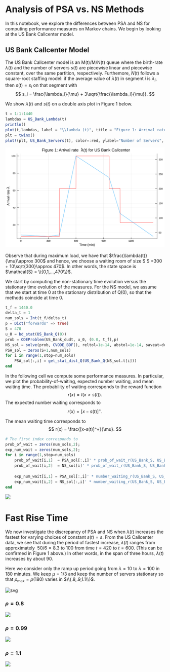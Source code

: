 <script type="text/javascript" async
  src="https://cdnjs.cloudflare.com/ajax/libs/mathjax/2.7.5/MathJax.js?config=TeX-MML-AM_CHTML">
</script>

<script type="text/x-mathjax-config">
  MathJax.Hub.Config({
    tex2jax: {
      inlineMath: [ ['$','$'], ["\\(","\\)"] ],
      processEscapes: true
    }
  });
</script>

<script type="text/javascript"
    src="http://cdn.mathjax.org/mathjax/latest/MathJax.js?config=TeX-AMS-MML_HTMLorMML">
</script>





# Analysis of PSA vs. NS Methods 

In this notebook, we explore the differences between PSA and NS for computing performance measures on Markov chains. We begin by looking at the US Bank Callcenter model. 

## US Bank Callcenter Model

The US Bank Callcenter model is an M(t)/M/N(t) queue where the birth-rate $\lambda(t)$ and the number of servers $s(t)$ are piecewise linear and piecewise constant, over the same partition, respectively. Furthemore, $N(t)$ follows a square-root staffing model: if the average value of $\lambda(t)$ in segment $i$ is $\lambda_i$, then $s(t)=s_i$ on that segment with
$$
s_i  = \frac{\lambda_i}{\mu} + 3\sqrt{\frac{\lambda_i}{\mu}}.
$$

We show $\lambda(t)$ and $s(t)$ on a double axis plot in Figure 1 below.

```julia
t = 1:1:1440
lambdas = US_Bank_Lambda(t)
println()
plot(t,lambdas, label = "\\lambda (t)", title = "Figure 1: Arrival rate \\lambda (t) for US Bank Callcenter", xlabel="Time (min)", ylabel="Arrival rate \\lambda", size =(800,500), legend = false)
plt = twinx()
plot!(plt, US_Bank_Servers(t), color=:red, ylabel="Number of Servers", legend = false)
```  

![svg](lambda.svg)



Observe that during maximum load, we have that $\frac{\lambda(t)}{\mu}\approx 300$ and hence, we choose a waiting room of size $ S =300 + 10\sqrt{300}\approx 470$. In other words, the state space is $\mathcal{S} = \\{0,1,...,470\\}$.



We start by computing the non-stationary time evolution versus the stationary time evolution of the measures. For the NS model, we assume that we start at time 0 at the stationary distribution of Q(0), so that the methods coincide at time 0. 


```julia
t_f = 1440.0
delta_t = 1
num_sols = Int(t_f/delta_t)
p = Dict("forwards" => true)
S = 470
u_0 = bd_stat(US_Bank_Q(0))
prob = ODEProblem(US_Bank_dudt, u_0, (0.0, t_f),p)
NS_sol = solve(prob, CVODE_BDF(), reltol=1e-14, abstol=1e-14, saveat=delta_t)
PSA_sol = zeros(S+1,num_sols)
for i in range(1,stop=num_sols)
    PSA_sol[:,i] = get_stat_dist_Q(US_Bank_Q(NS_sol.t[i]))
end

```

In the following cell we compute some performance measures. In particular, we plot the probability-of-waiting, expected number waiting, and mean waiting time. The probability of waiting corresponds to the reward function
$$
r(x) = I(x>s(t)).
$$
The expected number waiting corresponds to
$$
r(x) = [x-s(t)]^+.
$$

The mean waiting time corresponds to
$$
r(x) = \frac{[x-s(t)]^+}{\mu}.
$$



```julia
# The first index corresponds to 
prob_of_wait = zeros(num_sols,2);
exp_num_wait = zeros(num_sols,2);
for i in range(1,stop=num_sols)
    prob_of_wait[i,1]  = PSA_sol[:,i]' * prob_of_wait_r(US_Bank_S, US_Bank_Servers(NS_sol.t[i]))
    prob_of_wait[i,2]  = NS_sol[i]' * prob_of_wait_r(US_Bank_S, US_Bank_Servers(NS_sol.t[i]))
    
    exp_num_wait[i,1] = PSA_sol[:,i]' * number_waiting_r(US_Bank_S, US_Bank_Servers(NS_sol.t[i]))
    exp_num_wait[i,2] = NS_sol[:,i]' * number_waiting_r(US_Bank_S, US_Bank_Servers(NS_sol.t[i]))        
end

```


<!-- ```julia
# To make gif interactive: change @gif to @manpiulate and comment out "every 1" at the end.

t = 1:1:1440
states = 0:1:S
lambdas = US_Bank_Lambda(t)
servers = US_Bank_Servers(t)
anim = @gif for t_now=1:1:1400
    p1 = plot(t,lambdas, label="\\lambda (t)", xlabel="Time (min)", ylabel="\\lambda(t)",legend=false)
    plot!([t_now],[US_Bank_Lambda(t_now)],color="red", seriestype=:scatter, label="t")
    p2 = plot(t,servers, xlabel="Time (min)", ylabel="servers")
    plot!([t_now],[US_Bank_Servers(t_now)],color="red", seriestype=:scatter,legend=false)
    p3 = plot(states, PSA_sol[:,t_now],xlabel="State x",ylabel="PSA P(x)",label="PSA",legend=false)
    p4 = plot(states, NS_sol[:,t_now], xlabel="State x",ylabel= "NS P(x)",label="NS",legend=false)
    
    # Performance Measures
    # Loss Prob
    p5 = plot([t,t], prob_of_wait[:,:],xlabel="Time (min)", ylabel="Prob of wait (NS)",label = ["PSA","NS"])
    names_5 = ["$(@sprintf("%.3e", (prob_of_wait[t_now,1])))","$(@sprintf("%.3e", (prob_of_wait[t_now,2])))"]
    plot!([t_now],[prob_of_wait[t_now,1]], color="lightblue", seriestype=:scatter, label = ["PSA","NS",names_5[1]])
    plot!([t_now],[prob_of_wait[t_now,2]], color="orange", seriestype=:scatter, label = ["PSA","NS",names_5[1],names_5[2]], legend =:bottomleft)
    
    p6 = plot([t],((prob_of_wait[:,1]-prob_of_wait[:,2])./prob_of_wait[:,2]), ylabel ="prob_wait: (PSA-NS)/NS", xlabel="t")
    plot!([t_now],[((prob_of_wait[t_now,1]-prob_of_wait[t_now,2])./prob_of_wait[t_now,2])], color="red", 
        seriestype=:scatter,left_margin = 10PlotMeasures.mm, label ="t", legend =false) 
        
    # Exp Wait Time
    p7 = plot([t,t], 3*exp_num_wait[:,:],xlabel="Time (min)", ylabel="Expected Waiting Time",label = ["PSA","NS"],legend =:bottomleft)
    names_7 = ["$(@sprintf("%.3e", (3*exp_num_wait[t_now,1])))","$(@sprintf("%.3e", (3*exp_num_wait[t_now,2])))"]
    plot!([t_now],[3*exp_num_wait[t_now,1]], color="lightblue", label=names_7[1], seriestype=:scatter)
    plot!([t_now],[3*exp_num_wait[t_now,2]], color="orange", seriestype=:scatter, label=names_7[2])
    
    p8 = plot([t],((exp_num_wait[:,1]-exp_num_wait[:,2])./exp_num_wait[:,2]), ylabel ="exp_wait: (PSA-NS)/NS", xlabel="t", left_margin = 10PlotMeasures.mm)
    plot!([t_now],[((exp_num_wait[t_now,1]-exp_num_wait[t_now,2])./exp_num_wait[t_now,2])], color="red", seriestype=:scatter, label ="t", legend =false)
    
    plot(p1,p2,p3,p4,p5,p6,p7,p8, layout = (8,1),size =(1000,1600))
    
    end  every 10

``` -->





<img src="US_Bank.gif" />



# Fast Rise Time

We now investigate the discrepancy of PSA and NS when $\lambda(t)$ increases the fastest for varying choices of constant $s(t)=s$. From the US Callcenter data, we see that during the period of fastest increase, $\lambda(t)$ ranges from approximately $~50/6 = 8.3$ to $100$ from time $t=420$ to $t=600$. (This can be confirmed in Figure 1 above.) In other words, in the span of three hours, $\lambda(t)$ increases by about 90. 

Here we consider only the ramp up period going from $\lambda=10$ to $\lambda =100$ in 180 minutes. We keep $\mu=1/3$ and keep the number of servers stationary so that
$\rho_{\max} = \rho(180)$ varies in $\\{.8,.9,1.1\\}$. 







![svg](output_11_1.svg)



### $\rho=0.8$ 
<img src="rho_0.8.gif" />



### $\rho=0.99$ 
<img src="rho_.99.gif" />




### $\rho=1.1$ 
<img src="rho_1.1.gif" />



